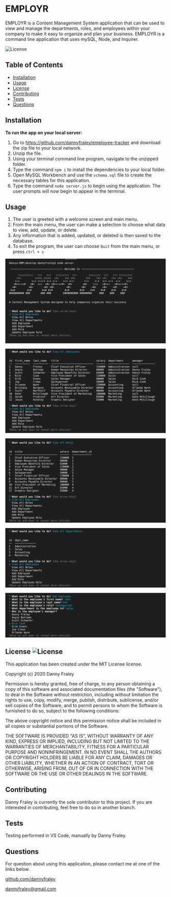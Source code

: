 # EMPLOYR

EMPLOYR is a Content Management System application that can be used to view and manage the departments, roles, and employees within your company to make it easy to organize and plan your business. EMPLOYR is a command line application that uses mySQL, Node, and Inquirer.

![License](https://img.shields.io/badge/LICENSE-MIT-red.svg)

## Table of Contents
* [Installation](#installation)
* [Usage](#usage)
* [License](#license)
* [Contributing](#contributing)
* [Tests](#tests)
* [Questions](#questions)

## Installation
**To run the app on your local server:**
1. Go to https://github.com/dannyfraley/employee-tracker and download the zip file to your local network.
2. Unzip the file.
3. Using your terminal command line program, navigate to the unzipped folder.
4. Type the command `npm i` to install the dependencies to your local folder.
5. Open MySQL Workbench and use the `schema.sql` file to create the necessary tables for this application.
6. Type the command `node server.js` to begin using the application. The user prompts will now begin to appear in the terminal.

## Usage
1. The user is greeted with a welcome screen and main menu.
2. From the main menu, the user can make a selection to choose what data to view, add, update, or delete.
3. Any information that is added, updated, or deleted is then saved to the database.
4. To exit the program, the user can choose `Quit` from the main menu, or press `ctrl + c`

![EMPLOYRscreenshot1](./assets/EMPLOYRscreenshot1.png)

![EMPLOYRscreenshot2](./assets/EMPLOYRscreenshot2.png)

![EMPLOYRscreenshot3](./assets/EMPLOYRscreenshot3.png)

![EMPLOYRscreenshot4](./assets/EMPLOYRscreenshot4.png)

![EMPLOYRscreenshot5](./assets/EMPLOYRscreenshot5.png)


## License ![License](https://img.shields.io/badge/LICENSE-MIT-red.svg)
This application has been created under the MIT License license.

Copyright (c) 2020 Danny Fraley

Permission is hereby granted, free of charge, to any person obtaining a copy
of this software and associated documentation files (the "Software"), to deal
in the Software without restriction, including without limitation the rights
to use, copy, modify, merge, publish, distribute, sublicense, and/or sell
copies of the Software, and to permit persons to whom the Software is
furnished to do so, subject to the following conditions:

The above copyright notice and this permission notice shall be included in all
copies or substantial portions of the Software.

THE SOFTWARE IS PROVIDED "AS IS", WITHOUT WARRANTY OF ANY KIND, EXPRESS OR
IMPLIED, INCLUDING BUT NOT LIMITED TO THE WARRANTIES OF MERCHANTABILITY,
FITNESS FOR A PARTICULAR PURPOSE AND NONINFRINGEMENT. IN NO EVENT SHALL THE
AUTHORS OR COPYRIGHT HOLDERS BE LIABLE FOR ANY CLAIM, DAMAGES OR OTHER
LIABILITY, WHETHER IN AN ACTION OF CONTRACT, TORT OR OTHERWISE, ARISING FROM,
OUT OF OR IN CONNECTION WITH THE SOFTWARE OR THE USE OR OTHER DEALINGS IN THE
SOFTWARE.

## Contributing
Danny Fraley is currently the sole contributor to this project. If you are interested in contributing, feel free to do so in another branch.

## Tests
Testing performed in VS Code, manually by Danny Fraley.

## Questions
For question about using this application, please contact me at one of the links below.

<a href='https://www.github.com/dannyfraley'>github.com/dannyfraley</a>

<a href='mailto:dannyfraley@gmail.com'>dannyfraley@gmail.com</a>

